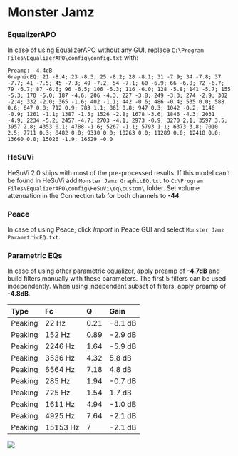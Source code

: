 # Monster Jamz

### EqualizerAPO
In case of using EqualizerAPO without any GUI, replace `C:\Program Files\EqualizerAPO\config\config.txt`
with:
```
Preamp: -4.4dB
GraphicEQ: 21 -8.4; 23 -8.3; 25 -8.2; 28 -8.1; 31 -7.9; 34 -7.8; 37 -7.7; 41 -7.5; 45 -7.3; 49 -7.2; 54 -7.1; 60 -6.9; 66 -6.8; 72 -6.7; 79 -6.7; 87 -6.6; 96 -6.5; 106 -6.3; 116 -6.0; 128 -5.8; 141 -5.7; 155 -5.3; 170 -5.0; 187 -4.6; 206 -4.3; 227 -3.8; 249 -3.3; 274 -2.9; 302 -2.4; 332 -2.0; 365 -1.6; 402 -1.1; 442 -0.6; 486 -0.4; 535 0.0; 588 0.6; 647 0.8; 712 0.9; 783 1.1; 861 0.8; 947 0.3; 1042 -0.2; 1146 -0.9; 1261 -1.1; 1387 -1.5; 1526 -2.8; 1678 -3.6; 1846 -4.3; 2031 -4.9; 2234 -5.2; 2457 -4.7; 2703 -4.1; 2973 -0.9; 3270 2.1; 3597 3.5; 3957 2.8; 4353 0.1; 4788 -1.6; 5267 -1.1; 5793 1.1; 6373 3.8; 7010 2.5; 7711 0.3; 8482 0.0; 9330 0.0; 10263 0.0; 11289 0.0; 12418 0.0; 13660 0.0; 15026 -1.9; 16529 -0.0
```

### HeSuVi
HeSuVi 2.0 ships with most of the pre-processed results. If this model can't be found in HeSuVi add
`Monster Jamz GraphicEQ.txt` to `C:\Program Files\EqualizerAPO\config\HeSuVi\eq\custom\` folder.
Set volume attenuation in the Connection tab for both channels to **-44**

### Peace
In case of using Peace, click *Import* in Peace GUI and select `Monster Jamz ParametricEQ.txt`.

### Parametric EQs
In case of using other parametric equalizer, apply preamp of **-4.7dB** and build filters manually
with these parameters. The first 5 filters can be used independently.
When using independent subset of filters, apply preamp of **-4.8dB**.

| Type    | Fc       |    Q | Gain    |
|:--------|:---------|:-----|:--------|
| Peaking | 22 Hz    | 0.21 | -8.1 dB |
| Peaking | 152 Hz   | 0.89 | -2.9 dB |
| Peaking | 2246 Hz  | 1.64 | -5.9 dB |
| Peaking | 3536 Hz  | 4.32 | 5.8 dB  |
| Peaking | 6564 Hz  | 7.18 | 4.8 dB  |
| Peaking | 285 Hz   | 1.94 | -0.7 dB |
| Peaking | 725 Hz   | 1.54 | 1.7 dB  |
| Peaking | 1611 Hz  | 4.94 | -1.0 dB |
| Peaking | 4925 Hz  | 7.64 | -2.1 dB |
| Peaking | 15153 Hz | 7    | -2.1 dB |

![](https://raw.githubusercontent.com/jaakkopasanen/AutoEq/master/results/innerfidelity/sbaf-serious/Monster%20Jamz/Monster%20Jamz.png)
